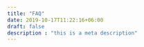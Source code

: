 ```yaml
---
title: "FAQ"
date: 2019-10-17T11:22:16+06:00
draft: false
description : "this is a meta description"
---
```

